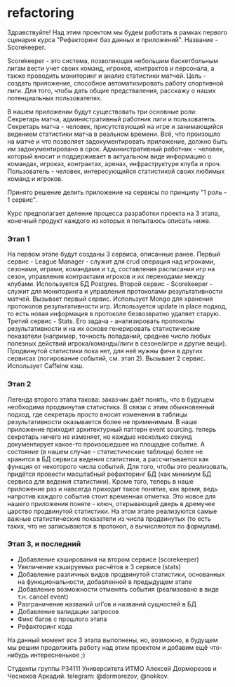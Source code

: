 # refactoring

Здравствуйте!
Над этим проектом мы будем работать в рамках первого сценария курса "Рефакторинг баз данных и приложений". Название - Scorekeeper.

Scorekeeper - это система, позволяющая небольшим баскетбольным лигам вести учет своих команд, игроков, контрактов и персонала, а также проводить мониторинг и анализ статистики матчей.
Цель - создать приложение, способное автоматизировать работу спортивной лиги. Для того, чтобы дать общие предстваления, расскажу о наших потенциальных пользователях.

В нашем приложении будут существовать три основные роли: Секретарь матча, административный работник лиги и пользователь.
Секретарь матча - человек, присутствующий на игре и занимающийся ведением статистики матча в реальном времени. Всё, что произошло на матче и что позволяет задокументировать приложение, должно быть им задокументировано в срок.
Административный работник - человек, который вносит и поддерживает в актуальном виде информацию о командах, игроках, контрактах, аренах, инфраструктуре клуба и проч.
Пользователь - человек, интересующийся статистикой своих любимых команд и игроков.

Принято решение делить приложение на сервисы по принципу "1 роль - 1 сервис".

Курс предполагает деление процесса разработки проекта на 3 этапа, конечный продукт каждого из которых я попытаюсь описать ниже.

### Этап 1
На первом этапе будут созданы 3 сервиса, описанные ранее. Первый сервис - League Manager - служит для crud операция над игроками, сезонами, играми, командами и т.д, составления расписания игр на сезон, управления контрактами игроков и их переходами между клубами. Используется БД Postgres. Второй сервис - Scorekeeper - служит для мониторинга и управления протоколами результативности матчей. Вызывает первый сервис. Использует Mongo для хранения протоколов результативности игр. Используется update in place подход, то есть новая информация в протоколе безвозвратно удаляет старую. Третий сервис - Stats. Его задача - анализировать протоколы результативности и на их основе генерировать статистические показатели (например, точность попаданий, среднее число любых полезных действий игрока/команды/лиги в сезоне/игре и другие вещи). Продвинутой статистики пока нет, для неё нужны фичи в других сервисах (логирование событий, см. этап 2). Вызывает 2 сервис. Использует Caffeine кэш.

### Этап  2
Легенда второго этапа такова: заказчик даёт понять, что в будущем необходима продвинутая статистика. В связи с этим обыкновенный подход, где секретарь просто вносит изменения в таблицы результативности оказывается более не применимым. В наше приложение приходит архитектурный паттерн event sourcing. теперь секретарь ничего не изменяет, но каждые несколько секунд документирует какое-то произошедшее на площадке событие. А состояние (в нашем случае - статистические таблицы) более не хранится в БД сервиса ведения статистики, а рассчитывается как функция от некоторого числа событий. Для того, чтобы это реализовать, придётся провести масштабный рефакторинг БД (как минимум БД сервиса для ведения статистики). Кроме того, теперь в наше приложение раз и навсегда приходит такое понятие, как время, ведь напротив каждого события стоит временная отметка. Это новое для нашего приложения поняте - ключ, открывающий дверь в дремучее царство продвинутой статистики. На этом этапе реализуются самые важные статистические показатели из числа продвинутых (то есть таких, что не записываются в протокол, а вычисляются по формулам).

### Этап 3, и последний
- Добавление кэширования на втором сервисе (scorekeeper)
- Увеличение кэшируемых расчётов в 3 сервисе (stats)
- Добавление различных видов продвинутой статистики, основанных на функциональности, добавленной в предыдущем этапе
- Добавление возможности отменять события (реализовано в виде т.н. cancel event)
- Разграничение названий url’ов и названий сущностей в БД
- Добавление валидации запросов
- Фикс багов с прошлого этапа
- Рефакторинг кода

На данный момент все 3 этапа выполнены, но, возможно, в будущем мы решим продолжить работу над этим проектом и добавим ещё что-нибудь интересненькое ;)

Студенты группы P34111 Университета ИТМО Алексей Дорморезов и Чесноков Аркадий. telegram: @dormorezov, @nokkov.
